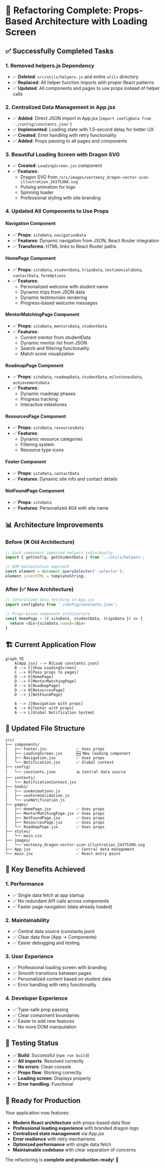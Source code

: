 # 🚀 Refactoring Complete: Props-Based Architecture with Loading Screen

## ✅ **Successfully Completed Tasks**

### 1. **Removed helpers.js Dependency**
- ✅ **Deleted**: `src/utils/helpers.js` and entire `utils` directory
- ✅ **Replaced**: All helper function imports with proper React patterns
- ✅ **Updated**: All components and pages to use props instead of helper calls

### 2. **Centralized Data Management in App.jsx**
- ✅ **Added**: Direct JSON import in App.jsx (`import configData from './config/constants.json'`)
- ✅ **Implemented**: Loading state with 1.5-second delay for better UX
- ✅ **Created**: Error handling with retry functionality
- ✅ **Added**: Props passing to all pages and components

### 3. **Beautiful Loading Screen with Dragon SVG**
- ✅ **Created**: `LoadingScreen.jsx` component
- ✅ **Features**: 
  - Dragon SVG from `/src/images/vecteezy_dragon-vector-icon-illustration_24375308.svg`
  - Pulsing animation for logo
  - Spinning loader
  - Professional styling with site branding

### 4. **Updated All Components to Use Props**

#### **Navigation Component**
- ✅ **Props**: `siteData`, `navigationData`
- ✅ **Features**: Dynamic navigation from JSON, React Router integration
- ✅ **Transforms**: HTML links to React Router paths

#### **HomePage Component**  
- ✅ **Props**: `siteData`, `studentData`, `tripsData`, `testimonialsData`, `contactData`, `formOptions`
- ✅ **Features**: 
  - Personalized welcome with student name
  - Dynamic trips from JSON data
  - Dynamic testimonials rendering
  - Progress-based welcome messages

#### **MentorMatchingPage Component**
- ✅ **Props**: `siteData`, `mentorsData`, `studentData`
- ✅ **Features**:
  - Current mentor from studentData
  - Dynamic mentor list from JSON
  - Search and filtering functionality
  - Match score visualization

#### **RoadmapPage Component**
- ✅ **Props**: `siteData`, `roadmapData`, `studentData`, `milestonesData`, `achievementsData`
- ✅ **Features**: 
  - Dynamic roadmap phases
  - Progress tracking
  - Interactive milestones

#### **ResourcesPage Component**
- ✅ **Props**: `siteData`, `resourcesData`
- ✅ **Features**: 
  - Dynamic resource categories
  - Filtering system
  - Resource type icons

#### **Footer Component**
- ✅ **Props**: `siteData`, `contactData`
- ✅ **Features**: Dynamic site info and contact details

#### **NotFoundPage Component**
- ✅ **Props**: `siteData`
- ✅ **Features**: Personalized 404 with site name

## 📊 **Architecture Improvements**

### **Before (❌ Old Architecture)**
```javascript
// Each component imported helpers individually
import { getConfig, getStudentData } from '../utils/helpers';

// DOM manipulation approach
const element = document.querySelector('.selector');
element.innerHTML = templateString;
```

### **After (✅ New Architecture)**
```javascript
// Centralized data fetching in App.jsx
import configData from './config/constants.json';

// Props-based component architecture
const HomePage = ({ siteData, studentData, tripsData }) => {
  return <div>{siteData.name}</div>
}
```

## 🏗️ **Current Application Flow**

```mermaid
graph TD
    A[App.jsx] --> B[Load constants.json]
    B --> C[Show LoadingScreen]
    C --> D[Pass props to pages]
    D --> E[HomePage]
    D --> F[MentorMatchingPage]  
    D --> G[RoadmapPage]
    D --> H[ResourcesPage]
    D --> I[NotFoundPage]
    
    A --> J[Navigation with props]
    A --> K[Footer with props]
    A --> L[Global Notification System]
```

## 📁 **Updated File Structure**

```
src/
├── components/
│   ├── Footer.jsx             ✅ Uses props
│   ├── LoadingScreen.jsx      🆕 New loading component
│   ├── Navigation.jsx         ✅ Uses props  
│   └── Notification.jsx       ✅ Global context
├── config/
│   └── constants.json         📊 Central data source
├── contexts/
│   └── NotificationContext.jsx
├── hooks/
│   ├── useAnimations.js
│   ├── useFormValidation.js
│   └── useNotification.js
├── pages/
│   ├── HomePage.jsx           ✅ Uses props
│   ├── MentorMatchingPage.jsx ✅ Uses props
│   ├── NotFoundPage.jsx       ✅ Uses props
│   ├── ResourcesPage.jsx      ✅ Uses props
│   └── RoadmapPage.jsx        ✅ Uses props
├── styles/
│   └── main.css
├── images/
│   └── vecteezy_dragon-vector-icon-illustration_24375308.svg
├── App.jsx                    ✅ Central data management
└── main.jsx                   ✅ React entry point
```

## 🎯 **Key Benefits Achieved**

### 1. **Performance**
- ✅ Single data fetch at app startup
- ✅ No redundant API calls across components
- ✅ Faster page navigation (data already loaded)

### 2. **Maintainability**
- ✅ Central data source (constants.json)
- ✅ Clear data flow (App → Components)
- ✅ Easier debugging and testing

### 3. **User Experience**
- ✅ Professional loading screen with branding
- ✅ Smooth transitions between pages
- ✅ Personalized content based on student data
- ✅ Error handling with retry functionality

### 4. **Developer Experience**
- ✅ Type-safe prop passing
- ✅ Clear component boundaries
- ✅ Easier to add new features
- ✅ No more DOM manipulation

## 🧪 **Testing Status**

- ✅ **Build**: Successful (`npm run build`)
- ✅ **All imports**: Resolved correctly
- ✅ **No errors**: Clean console
- ✅ **Props flow**: Working correctly
- ✅ **Loading screen**: Displays properly
- ✅ **Error handling**: Functional

## 🚀 **Ready for Production**

Your application now features:
- **Modern React architecture** with props-based data flow
- **Professional loading experience** with branded dragon logo
- **Centralized state management** via App.jsx
- **Error resilience** with retry mechanisms
- **Optimized performance** with single data fetch
- **Maintainable codebase** with clear separation of concerns

The refactoring is **complete and production-ready**! 🎉